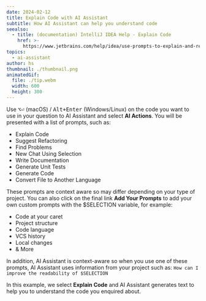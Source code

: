 ```yaml
---
date: 2024-02-12
title: Explain Code with AI Assistant
subtitle: How AI Assistant can help you understand code
seealso:
  - title: (documentation) IntelliJ IDEA Help - Explain Code
    href: >-
      https://www.jetbrains.com/help/idea/use-prompts-to-explain-and-refactor-your-code.html#ai-explain-code
topics:
  - ai-assistant
author: hs
thumbnail: ./thumbnail.png
animatedGif:
  file: ./tip.webm
  width: 600
  height: 300
---
```


Use <kbd>⌥⏎</kbd> (macOS) / <kbd>Alt+Enter</kbd> (Windows/Linux) on the code you want to use in your question to AI Assistant and select **AI Actions**. You will be presented with a list of prompts, such as:

- Explain Code
- Suggest Refactoring
- Find Problems
- New Chat Using Selection
- Write Documentation
- Generate Unit Tests
- Generate Code
- Convert File to Another Language

These prompts are context aware so may differ depending on your type of project. You can also click on the final link **Add Your Prompts** to add your own custom prompts with the $SELECTION variable, for example:

- Code at your caret
- Project structure
- Code language
- VCS history
- Local changes
- & More

In addition, AI Assistant is context-aware so when you use one of these prompts, AI Assistant uses information from your project such as:
`How can I improve the readability of $SELECTION`

In this example, we select **Explain Code** and AI Assistant generates text to help you to understand the code you enquired about.
